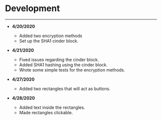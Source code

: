 # Development

---
 - **4/20/2020**
   - Added two encryption methods
   - Set up the SHA1 cinder block.

 - **4/21/2020**
   - Fixed issues regarding the cinder block.
   - Added SHA1 hashing using the cinder block.
   - Wrote some simple tests for the encryption methods.
 
 - **4/27/2020**
   - Added two rectangles that will act as buttons.
 
 - **4/28/2020**
   - Added text inside the rectangles.
   - Made rectangles clickable.   
 